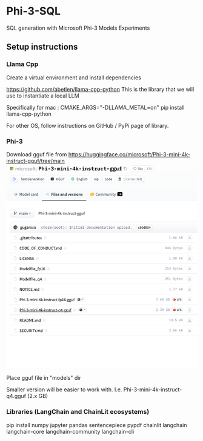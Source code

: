 # Phi-3-SQL
SQL generation with Microsoft Phi-3 Models Experiments  

## Setup instructions 

### Llama Cpp
Create a virtual environment and install dependencies 

https://github.com/abetlen/llama-cpp-python 
This is the library that we will use to instantiate a local LLM

Specifically for mac : 
    CMAKE_ARGS="-DLLAMA_METAL=on" pip install llama-cpp-python

For other OS, follow instructions on GitHub / PyPi page of library. 

### Phi-3

Download gguf file from https://huggingface.co/microsoft/Phi-3-mini-4k-instruct-gguf/tree/main 
![img.png](docs/Phi-3-repo-screenshot.png)

Place gguf file in "models" dir

Smaller version will be easier to work with. I.e. Phi-3-mini-4k-instruct-q4.gguf (2.x GB)


### Libraries (LangChain and ChainLit ecosystems)

pip install numpy jupyter pandas sentencepiece pypdf  chainlit langchain langchain-core langchain-community langchain-cli
